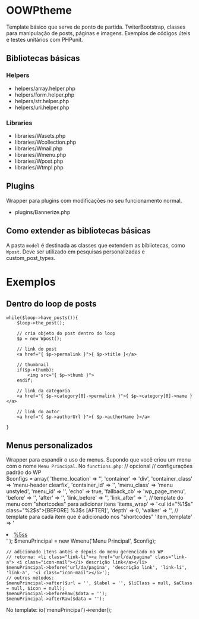 OOWPtheme
=========

Template básico que serve de ponto de partida. TwiterBootstrap,  classes para manipulação de posts, páginas e imagens. Exemplos de códigos úteis e testes unitários com PHPunit.

Bibliotecas básicas
--------------------
### Helpers
- helpers/array.helper.php
- helpers/form.helper.php
- helpers/str.helper.php
- helpers/uri.helper.php

### Libraries
- libraries/Wasets.php
- libraries/Wcollection.php
- libraries/Wmail.php
- libraries/Wmenu.php
- libraries/Wpost.php
- libraries/Wtmpl.php

Plugins
--------------------
Wrapper para plugins com modificações no seu funcionamento normal.

- plugins/Bannerize.php


Como extender as bibliotecas básicas
-----------------------------------
A pasta <code>model</code> é destinada as classes que extendem as bibliotecas, como <code>Wpost</code>. Deve ser utilizado em pesquisas personalizadas e custom_post_types.

Exemplos
========

Dentro do loop de posts
-----------------------

	while($loop->have_posts()){
		$loop->the_post();

		// cria objeto do post dentro do loop
		$p = new Wpost();

		// link do post
		<a href="{ $p->permalink }">{ $p->title }</a>

		// thumbnail
		if($p->thumb):
			<img src="{ $p->thumb }">
		endif;

		// link da categoria
		<a href="{ $p->category[0]->permalink }">{ $p->category[0]->name }</a>

		// link do autor
		<a href="{ $p->authorUrl }">{ $p->authorName }</a>

	}

Menus personalizados
--------------------
Wrapper para espandir o uso de menus. Supondo que você criou um menu com o nome <code>Menu Principal</code>.
No <code>functions.php</code>:
	// opcional
	// configurações padrão do WP	
	$configs = array(
        'theme_location' => '',
        'container' => 'div',
        'container_class' => 'menu-header clearfix',
        'container_id' => '',
        'menu_class' => 'menu unstyled',
        'menu_id' => '',
        'echo' => true,
        'fallback_cb' => 'wp_page_menu',
        'before' => '',
        'after' => '',
        'link_before' => '',
        'link_after' => '',
        // template do menu com "shortcodes" para adicionar itens 
        'items_wrap' => '<ul id="%1$s" class="%2$s">[BEFORE] %3$s [AFTER]</ul>',
        'depth' => 0,
        'walker' => '',
        // template para cada item que é adicionado nos "shortcodes"
        'item_template' => '<li class="%1$s"><a href="%3$s" class="%2$s">%5$s %4$s</a></li>'
    );
	$menuPrincipal = new Wmenu('Menu Principal', $config);

	// adicionado itens antes e depois do menu gerenciado no WP
	// retorna: <li class="link-li"><a href="url/da/pagina" class="link-a"> <i class="icon-mail"></i> descrição link</a></li>
	$menuPrincipal->before('url/da/pagina', 'descrição link', 'link-li', 'link-a', '<i class="icon-mail"></i>');
	// outros métodos:
	$menuPrincipal->after($url = '', $label = '', $liClass = null, $aClass = null, $icon = null);
	$menuPrincipal->beforeRaw($data = '');
	$menuPrincipal->afterRaw($data = '');

No template:
	io('menuPrincipal')->render();